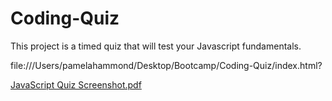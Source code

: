 # Coding-Quiz
This project is a timed quiz that will test your Javascript fundamentals.


file:///Users/pamelahammond/Desktop/Bootcamp/Coding-Quiz/index.html?

[JavaScript Quiz Screenshot.pdf](https://github.com/PamtheHam/Coding-Quiz/files/6781343/JavaScript.Quiz.Screenshot.pdf)
